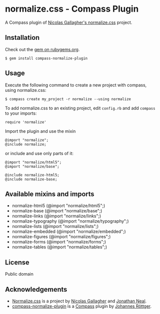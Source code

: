 # normalize.css - Compass Plugin
A Compass plugin of [Nicolas Gallagher's normalize.css](https://github.com/necolas/normalize.css/) project.

## Installation
Check out the [gem on rubygems.org](https://rubygems.org/gems/compass-normalize-plugin).

    $ gem install compass-normalize-plugin

## Usage
Execute the following command to create a new project with compass, using normalize.css:

    $ compass create my_project -r normalize --using normalize

To add normalize.css to an existing project, edit `config.rb` and add `compass` to your imports:

    require 'normalize'

Import the plugin and use the mixin

    @import "normalize";
    @include normalize;

or include and use only parts of it:

    @import "normalize/html5";
    @import "normalize/base";
    
    @include normalize-html5;
    @include normalize-base;

## Available mixins and imports
- normalize-html5 (@import "normalize/html5";)
- normalize-base (@import "normalize/base";)
- normalize-links (@import "normalize/links";)
- normalize-typography (@import "normalize/typography";)
- normalize-lists (@import "normalize/lists";)
- normalize-embedded (@import "normalize/embedded";)
- normalize-figures (@import "normalize/figures";)
- normalize-forms (@import "normalize/forms";)
- normalize-tables (@import "normalize/tables";)

## License
Public domain

## Acknowledgements
* [Normalize.css](https://github.com/necolas/normalize.css/) is a project by [Nicolas Gallagher](http://github.com/necolas) and [Jonathan Neal](http://github.com/jonathantneal).
* [compass-normalize-plugin](https://github.com/jroettger/compass-normalize-plugin) is a [Compass](http://compass-style.org) plugin by [Johannes Röttger](http://github.com/jroettger).